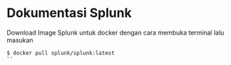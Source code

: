 # Dokumentasi Splunk

Download Image Splunk untuk docker dengan cara membuka terminal lalu masukan

  ```sh
  $ docker pull splunk/splunk:latest
  ``
